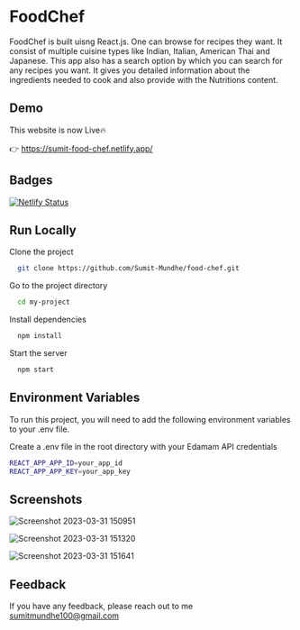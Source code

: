 
# FoodChef

FoodChef is built uisng React.js. One can browse for recipes they want. It consist of multiple cuisine types like Indian, Italian, American Thai and Japanese. This app also has a search option by which you can search for any recipes you want. It gives you detailed information about the ingredients needed to cook and also provide with the Nutritions content.



## Demo

This website is now Live🔥

👉 https://sumit-food-chef.netlify.app/


## Badges

[![Netlify Status](https://api.netlify.com/api/v1/badges/4f03e40a-cbb7-4fd8-a840-f8dda240ef55/deploy-status)](https://app.netlify.com/sites/sumit-food-chef/deploys)
## Run Locally

Clone the project

```bash
  git clone https://github.com/Sumit-Mundhe/food-chef.git
```

Go to the project directory

```bash
  cd my-project
```

Install dependencies

```bash
  npm install
```

Start the server

```bash
  npm start
```


## Environment Variables

To run this project, you will need to add the following environment variables to your .env file.

Create a .env file in the root directory with your Edamam API credentials

```bash
REACT_APP_APP_ID=your_app_id
REACT_APP_APP_KEY=your_app_key

```


## Screenshots

![Screenshot 2023-03-31 150951](https://user-images.githubusercontent.com/109456344/229085750-6dbbf4eb-a06e-4680-8974-08edb14ddd3c.png)

![Screenshot 2023-03-31 151320](https://user-images.githubusercontent.com/109456344/229086071-09fb3f8e-f9e7-4088-a0ce-19990676daed.png)

![Screenshot 2023-03-31 151641](https://user-images.githubusercontent.com/109456344/229086794-1f74ad8d-0290-4078-8659-3733f90e1fbb.png)

## Feedback

If you have any feedback, please reach out to me sumitmundhe100@gmail.com

